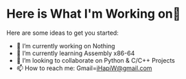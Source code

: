# Here is What I'm Working on👋

Here are some ideas to get you started:

- 🔭 I’m currently working on Nothing
- 🌱 I’m currently learning Assembly x86-64
- 👯 I’m looking to collaborate on Python & C/C++ Projects
- 📫 How to reach me: Gmail=iHapiW@gmail.com
